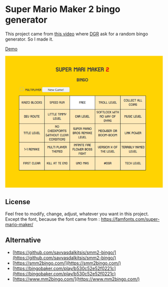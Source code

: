 # Super Mario Maker 2 bingo generator

This project came from [this video](https://www.youtube.com/watch?v=iI-OLOuRn5w) where [DGR](https://www.youtube.com/c/DanGoodRepairs/) ask for a random bingo generator. So I made it.

[Demo](https://grummfy.github.io/fun_super-mario-maker2-bingo/)

![Screenshot](/doc/screenshot.png)

## License
Feel free to modify, change, adjust, whatever you want in this project.
Except the font, because the font came from : https://famfonts.com/super-mario-maker/

## Alternative

* [https://github.com/savvasdalkitsis/smm2-bingo/](https://github.com/savvasdalkitsis/smm2-bingo/)
* [https://smm2bingo.com/](https://smm2bingo.com/)
* [https://bingobaker.com/play/b530c52e52f0221c](https://bingobaker.com/play/b530c52e52f0221c)
* [https://www.mm2bingo.com/](https://www.mm2bingo.com/)
